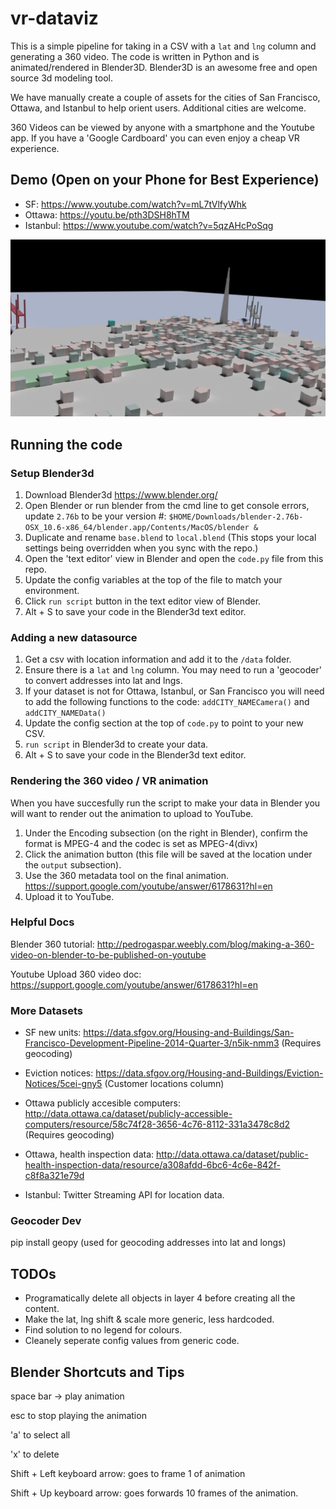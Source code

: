 # vr-dataviz

This is a simple pipeline for taking in a CSV with a ```lat``` and ```lng``` column and generating a 360 video.
The code is written in Python and is animated/rendered in Blender3D.
Blender3D is an awesome free and open source 3d modeling tool.

We have manually create a couple of assets for the cities of San Francisco, Ottawa, and Istanbul to help orient users.
Additional cities are welcome.

360 Videos can be viewed by anyone with a smartphone and the Youtube app. If you have a 'Google Cardboard' you can even enjoy a cheap VR experience.


## Demo (Open on your Phone for Best Experience)

- SF: https://www.youtube.com/watch?v=mL7tVlfyWhk
- Ottawa: https://youtu.be/pth3DSH8hTM
- Istanbul: https://www.youtube.com/watch?v=5qzAHcPoSqg

![Alt text](sample.png?raw=true "Sample Render")


## Running the code

### Setup Blender3d

1. Download Blender3d https://www.blender.org/
2. Open Blender or run blender from the cmd line to get console errors, update ```2.76b``` to be your version #:
```$HOME/Downloads/blender-2.76b-OSX_10.6-x86_64/blender.app/Contents/MacOS/blender &```
3. Duplicate and rename ```base.blend``` to ```local.blend``` (This stops your local settings being overridden when you sync with the repo.)
4. Open the 'text editor' view in Blender and open the ```code.py``` file from this repo.
5. Update the config variables at the top of the file to match your environment.
6. Click ```run script``` button in the text editor view of Blender.
7. Alt + S to save your code in the  Blender3d text editor.


### Adding a new datasource

1. Get a csv with location information and add it to the ```/data``` folder.
2. Ensure there is a ```lat``` and ```lng``` column. You may need to run a 'geocoder' to convert addresses into lat and lngs.
3. If your dataset is not for Ottawa, Istanbul, or San Francisco you will need to add the following functions to the code: ```addCITY_NAMECamera()``` and ```addCITY_NAMEData()```
4. Update the config section at the top of ```code.py``` to point to your new CSV.
5. ```run script``` in Blender3d to create your data.
6. Alt + S to save your code in the  Blender3d text editor.


### Rendering the 360 video / VR animation

When you have succesfully run the script to make your data in Blender you will want to render out the animation to upload to YouTube.

1. Under the Encoding subsection (on the right in Blender), confirm the format is MPEG-4 and the codec is set as MPEG-4(divx)
2. Click the animation button (this file will be saved at the location under the ```output``` subsection). 
3. Use the 360 metadata tool on the final animation. https://support.google.com/youtube/answer/6178631?hl=en
4. Upload it to YouTube.


### Helpful Docs

Blender 360 tutorial:
http://pedrogaspar.weebly.com/blog/making-a-360-video-on-blender-to-be-published-on-youtube

Youtube Upload 360 video doc:
https://support.google.com/youtube/answer/6178631?hl=en


### More Datasets

- SF new units: https://data.sfgov.org/Housing-and-Buildings/San-Francisco-Development-Pipeline-2014-Quarter-3/n5ik-nmm3
(Requires geocoding)

- Eviction notices: https://data.sfgov.org/Housing-and-Buildings/Eviction-Notices/5cei-gny5
(Customer locations column)

- Ottawa publicly accesible computers: http://data.ottawa.ca/dataset/publicly-accessible-computers/resource/58c74f28-3656-4c76-8112-331a3478c8d2
(Requires geocoding)

- Ottawa, health inspection data: http://data.ottawa.ca/dataset/public-health-inspection-data/resource/a308afdd-6bc6-4c6e-842f-c8f8a321e79d

- Istanbul: Twitter Streaming API for location data.



### Geocoder Dev
pip install geopy (used for geocoding addresses into lat and longs)


## TODOs
- Programatically delete all objects in layer 4 before creating all the content.
- Make the lat, lng shift & scale more generic, less hardcoded.
- Find solution to no legend for colours.
- Cleanely seperate config values from generic code.



## Blender Shortcuts and Tips

space bar -> play animation

esc to stop playing the animation

'a' to select all

'x' to delete

Shift + Left keyboard arrow: goes to frame 1 of animation

Shift + Up keyboard arrow: goes forwards 10 frames of the animation.



